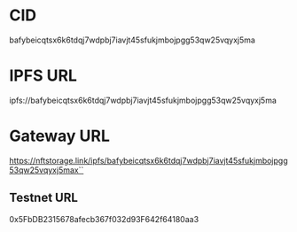 # CID 
bafybeicqtsx6k6tdqj7wdpbj7iavjt45sfukjmbojpgg53qw25vqyxj5ma

# IPFS URL 
ipfs://bafybeicqtsx6k6tdqj7wdpbj7iavjt45sfukjmbojpgg53qw25vqyxj5ma

# Gateway URL 
https://nftstorage.link/ipfs/bafybeicqtsx6k6tdqj7wdpbj7iavjt45sfukjmbojpgg53qw25vqyxj5max``

## Testnet URL
0x5FbDB2315678afecb367f032d93F642f64180aa3